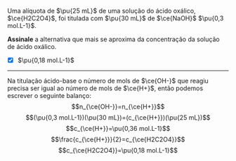 Uma alíquota de $\pu{25 mL}$ de uma solução do ácido oxálico, $\ce{H2C2O4}$, foi titulada com $\pu{30 mL}$ de $\ce{NaOH}$ $\pu{0,3 mol.L-1}$.

**Assinale** a alternativa que mais se aproxima da concentração da solução de ácido oxálico.

- [x] $\pu{0,18 mol.L-1}$

---

Na titulação ácido-base o número de mols de $\ce{OH-}$ que reagiu precisa ser igual ao número de mols de  $\ce{H+}$, então podemos escrever o seguinte balanço:
$$n_{\ce{OH-}}=n_{\ce{H+}}$$
$$(\pu{0,3 mol.L-1})(\pu{30 mL})=(c_{\ce{H+}})(\pu{25 mL})$$
$$c_{\ce{H+}}=\pu{0,36 mol.L-1}$$
$$\frac{c_{\ce{H+}}}{2}=c_{\ce{H2C2O4}}$$
$$c_{\ce{H2C2O4}}=\pu{0,18 mol.L-1}$$

